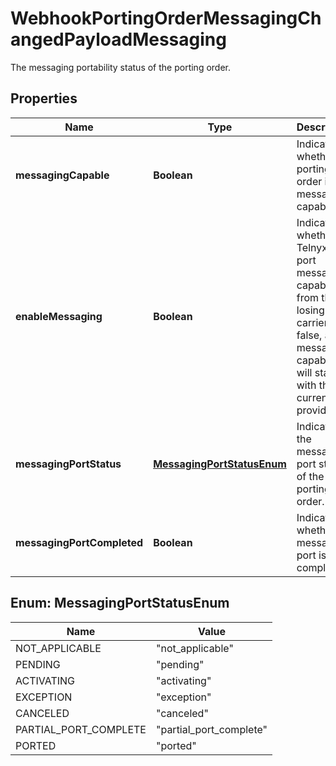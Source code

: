 

# WebhookPortingOrderMessagingChangedPayloadMessaging

The messaging portability status of the porting order.

## Properties

| Name | Type | Description | Notes |
|------------ | ------------- | ------------- | -------------|
|**messagingCapable** | **Boolean** | Indicates whether the porting order is messaging capable. |  [optional] |
|**enableMessaging** | **Boolean** | Indicates whether Telnyx will port messaging capabilities from the losing carrier. If false, any messaging capabilities will stay with their current provider. |  [optional] |
|**messagingPortStatus** | [**MessagingPortStatusEnum**](#MessagingPortStatusEnum) | Indicates the messaging port status of the porting order. |  [optional] |
|**messagingPortCompleted** | **Boolean** | Indicates whether the messaging port is completed. |  [optional] |



## Enum: MessagingPortStatusEnum

| Name | Value |
|---- | -----|
| NOT_APPLICABLE | &quot;not_applicable&quot; |
| PENDING | &quot;pending&quot; |
| ACTIVATING | &quot;activating&quot; |
| EXCEPTION | &quot;exception&quot; |
| CANCELED | &quot;canceled&quot; |
| PARTIAL_PORT_COMPLETE | &quot;partial_port_complete&quot; |
| PORTED | &quot;ported&quot; |




